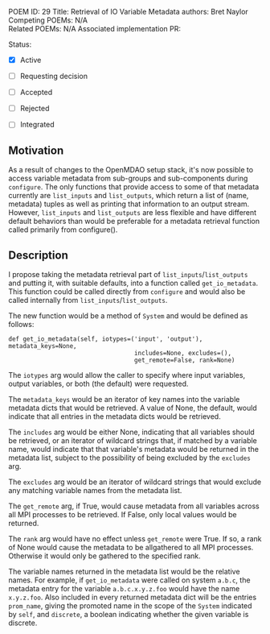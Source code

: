POEM ID:  29
Title:   Retrieval of IO Variable Metadata
authors: Bret Naylor   
Competing POEMs: N/A  
Related POEMs: N/A
Associated implementation PR: 

Status:

- [x] Active
- [ ] Requesting decision
- [ ] Accepted
- [ ] Rejected
- [ ] Integrated


Motivation
----------

As a result of changes to the OpenMDAO setup stack, it's now possible to access variable metadata
from sub-groups and sub-components during `configure`.  The only functions that provide access
to some of that metadata currently are `list_inputs` and `list_outputs`, which return a list of 
(name, metadata) tuples as well as printing that information to an output stream.  However,
`list_inputs` and `list_outputs` are less flexible and have different default behaviors than would
be preferable for a metadata retrieval function called primarily from configure().  

Description
-----------

I propose taking the metadata retrieval part of `list_inputs`/`list_outputs` and putting it, with 
suitable defaults, into a function called `get_io_metadata`.  This function could be called directly 
from `configure` and would also be called internally from `list_inputs`/`list_outputs`.

The new function would be a method of `System` and would be defined as follows:

```
def get_io_metadata(self, iotypes=('input', 'output'), metadata_keys=None, 
                                   includes=None, excludes=(), 
                                   get_remote=False, rank=None)
```

The `iotypes` arg would allow the caller to specify where input variables, output variables, or
both (the default) were requested.

The `metadata_keys` would be an iterator of key names into the variable metadata dicts that would
be retrieved.  A value of None, the default, would indicate that all entries in the metadata dicts
would be retrieved.

The `includes` arg would be either None, indicating that all variables should be retrieved, or
an iterator of wildcard strings that, if matched by a variable name, would indicate that that 
variable's metadata would be returned in the metadata list, subject to the possibility of
being excluded by the `excludes` arg.

The `excludes` arg would be an iterator of wildcard strings that would exclude any matching
variable names from the metadata list.

The `get_remote` arg, if True, would cause metadata from all variables across all MPI processes
to be retrieved.  If False, only local values would be returned.

The `rank` arg would have no effect unless `get_remote` were True.  If so, a rank of None would
cause the metadata to be allgathered to all MPI processes.  Otherwise it would only be gathered 
to the specified rank.

The variable names returned in the metadata list would be the relative names.  For example,
if `get_io_metadata` were called on system `a.b.c`, the metadata entry for the variable 
`a.b.c.x.y.z.foo` would have the name `x.y.z.foo`.  Also included in every returned metadata
dict will be the entries `prom_name`, giving the promoted name in the scope of the `System`
indicated by `self`, and `discrete`, a boolean indicating whether the given variable is 
discrete.


